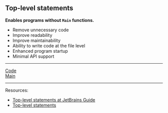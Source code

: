 ## Top-level statements

**Enables programs without `Main` functions.**

* Remove unnecessary code
* Improve readability
* Improve maintainability 
* Ability to write code at the file level
* Enhanced program startup
* Minimal API support

***

[Code](../Program.cs)<br>
[Main](main.md)<br>
***

Resources:
* [Top-level statements at JetBrains Guide](https://www.jetbrains.com/guide/dotnet/tips/top-level-statements/)
* [Top-level statements](https://learn.microsoft.com/dotnet/csharp/fundamentals/program-structure/top-level-statements)

